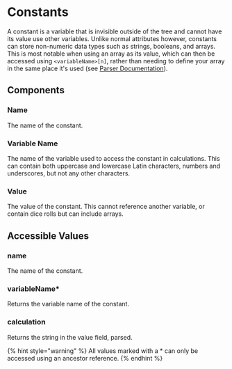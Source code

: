 # Constants

A constant is a variable that is invisible outside of the tree and cannot have its value use other variables. Unlike normal attributes however, constants can store non-numeric data types such as strings, booleans, and arrays. This is most notable when using an array as its value, which can then be accessed using `<variableName>[n]`, rather than needing to define your array in the same place it's used \(see [Parser Documentation](../creating-a-library/parser-documentation.md#data-types)\).

## Components

### Name

The name of the constant.

### Variable Name

The name of the variable used to access the constant in calculations. This can contain both uppercase and lowercase Latin characters, numbers and underscores, but not any other characters.

### Value

The value of the constant. This cannot reference another variable, or contain dice rolls but can include arrays.

## Accessible Values

### name

The name of the constant.

### variableName\*

Returns the variable name of the constant.

### calculation

Returns the string in the value field, parsed.

{% hint style="warning" %}
All values marked with a \* can only be accessed using an ancestor reference.
{% endhint %}

